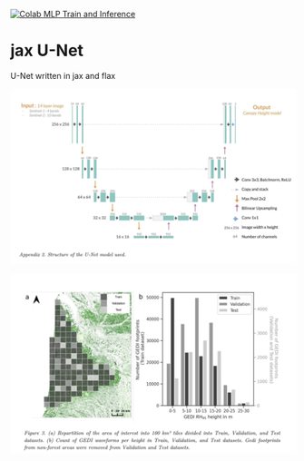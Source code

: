 [![Colab MLP Train and Inference](https://colab.research.google.com/assets/colab-badge.svg)](https://colab.research.google.com/github/1kaiser/jax-unet/blob/master/SegmenatationJaxUnet.ipynb)


# jax U-Net

U-Net written in jax and flax


![Model diagram](https://github.com/1kaiser/jax-unet/blob/master/media/image1.png)


![Usage diagram](https://github.com/1kaiser/jax-unet/blob/master/media/image2.png)
